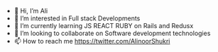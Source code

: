 - 👋 Hi, I’m Ali
- 👀 I’m interested in Full stack Developments
- 🌱 I’m currently learning JS REACT RUBY on Rails and Redusx
- 💞️ I’m looking to collaborate on Software development technologies
- 📫 How to reach me https://twitter.com/AlinoorShukri

<!---
alishkaah/alishkaah is a ✨ special ✨ repository because its `README.md` (this file) appears on your GitHub profile.
You can click the Preview link to take a look at your changes.
--->
